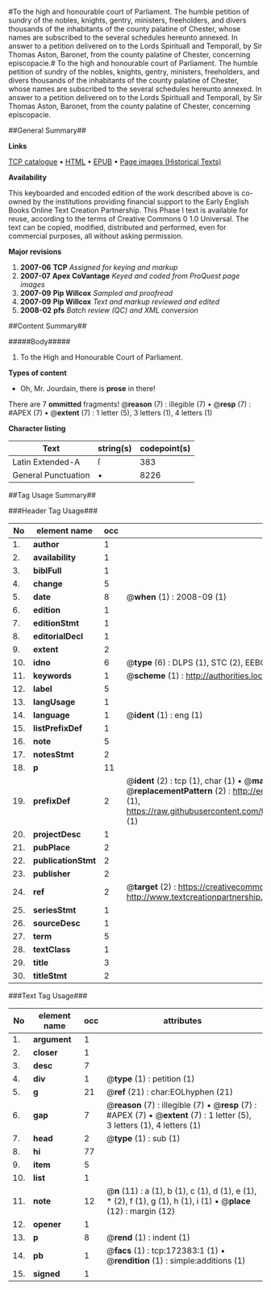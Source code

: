 #To the high and honourable court of Parliament. The humble petition of sundry of the nobles, knights, gentry, ministers, freeholders, and divers thousands of the inhabitants of the county palatine of Chester, whose names are subscribed to the several schedules hereunto annexed. In answer to a petition delivered on to the Lords Spirituall and Temporall, by Sir Thomas Aston, Baronet, from the county palatine of Chester, concerning episcopacie.#
To the high and honourable court of Parliament. The humble petition of sundry of the nobles, knights, gentry, ministers, freeholders, and divers thousands of the inhabitants of the county palatine of Chester, whose names are subscribed to the several schedules hereunto annexed. In answer to a petition delivered on to the Lords Spirituall and Temporall, by Sir Thomas Aston, Baronet, from the county palatine of Chester, concerning episcopacie.

##General Summary##

**Links**

[TCP catalogue](http://www.ota.ox.ac.uk/tcp/)  • 
[HTML](http://tei.it.ox.ac.uk/tcp/Texts-HTML/free/A94/A94441.html)  • 
[EPUB](http://tei.it.ox.ac.uk/tcp/Texts-EPUB/free/A94/A94441.epub) • 
[Page images (Historical Texts)](https://data.historicaltexts.jisc.ac.uk/view?pubId=eebo-45578469e&pageId=eebo-45578469e-172383-1)

**Availability**

This keyboarded and encoded edition of the
	       work described above is co-owned by the institutions
	       providing financial support to the Early English Books
	       Online Text Creation Partnership. This Phase I text is
	       available for reuse, according to the terms of Creative
	       Commons 0 1.0 Universal. The text can be copied,
	       modified, distributed and performed, even for
	       commercial purposes, all without asking permission.

**Major revisions**

1. __2007-06__ __TCP__ *Assigned for keying and markup*
1. __2007-07__ __Apex CoVantage__ *Keyed and coded from ProQuest page images*
1. __2007-09__ __Pip Willcox__ *Sampled and proofread*
1. __2007-09__ __Pip Willcox__ *Text and markup reviewed and edited*
1. __2008-02__ __pfs__ *Batch review (QC) and XML conversion*

##Content Summary##

#####Body#####

1. To the High and Honourable Court of Parliament.

**Types of content**

  * Oh, Mr. Jourdain, there is **prose** in there!

There are 7 **ommitted** fragments! 
 @__reason__ (7) : illegible (7)  •  @__resp__ (7) : #APEX (7)  •  @__extent__ (7) : 1 letter (5), 3 letters (1), 4 letters (1)

**Character listing**


|Text|string(s)|codepoint(s)|
|---|---|---|
|Latin Extended-A|ſ|383|
|General Punctuation|•|8226|

##Tag Usage Summary##

###Header Tag Usage###

|No|element name|occ|attributes|
|---|---|---|---|
|1.|__author__|1||
|2.|__availability__|1||
|3.|__biblFull__|1||
|4.|__change__|5||
|5.|__date__|8| @__when__ (1) : 2008-09 (1)|
|6.|__edition__|1||
|7.|__editionStmt__|1||
|8.|__editorialDecl__|1||
|9.|__extent__|2||
|10.|__idno__|6| @__type__ (6) : DLPS (1), STC (2), EEBO-CITATION (1), OCLC (1), VID (1)|
|11.|__keywords__|1| @__scheme__ (1) : http://authorities.loc.gov/ (1)|
|12.|__label__|5||
|13.|__langUsage__|1||
|14.|__language__|1| @__ident__ (1) : eng (1)|
|15.|__listPrefixDef__|1||
|16.|__note__|5||
|17.|__notesStmt__|2||
|18.|__p__|11||
|19.|__prefixDef__|2| @__ident__ (2) : tcp (1), char (1)  •  @__matchPattern__ (2) : ([0-9\-]+):([0-9IVX]+) (1), (.+) (1)  •  @__replacementPattern__ (2) : http://eebo.chadwyck.com/downloadtiff?vid=$1&page=$2 (1), https://raw.githubusercontent.com/textcreationpartnership/Texts/master/tcpchars.xml#$1 (1)|
|20.|__projectDesc__|1||
|21.|__pubPlace__|2||
|22.|__publicationStmt__|2||
|23.|__publisher__|2||
|24.|__ref__|2| @__target__ (2) : https://creativecommons.org/publicdomain/zero/1.0/ (1), http://www.textcreationpartnership.org/docs/. (1)|
|25.|__seriesStmt__|1||
|26.|__sourceDesc__|1||
|27.|__term__|5||
|28.|__textClass__|1||
|29.|__title__|3||
|30.|__titleStmt__|2||


###Text Tag Usage###

|No|element name|occ|attributes|
|---|---|---|---|
|1.|__argument__|1||
|2.|__closer__|1||
|3.|__desc__|7||
|4.|__div__|1| @__type__ (1) : petition (1)|
|5.|__g__|21| @__ref__ (21) : char:EOLhyphen (21)|
|6.|__gap__|7| @__reason__ (7) : illegible (7)  •  @__resp__ (7) : #APEX (7)  •  @__extent__ (7) : 1 letter (5), 3 letters (1), 4 letters (1)|
|7.|__head__|2| @__type__ (1) : sub (1)|
|8.|__hi__|77||
|9.|__item__|5||
|10.|__list__|1||
|11.|__note__|12| @__n__ (11) : a (1), b (1), c (1), d (1), e (1), * (2), f (1), g (1), h (1), i (1)  •  @__place__ (12) : margin (12)|
|12.|__opener__|1||
|13.|__p__|8| @__rend__ (1) : indent (1)|
|14.|__pb__|1| @__facs__ (1) : tcp:172383:1 (1)  •  @__rendition__ (1) : simple:additions (1)|
|15.|__signed__|1||
